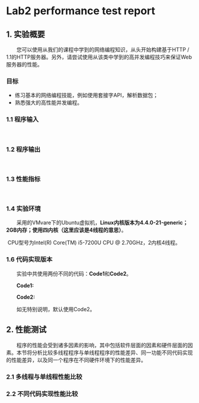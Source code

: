# Lab2 performance test report

## 1. 实验概要

&emsp;&emsp;您可以使用从我们的课程中学到的网络编程知识，从头开始构建基于HTTP / 1.1的HTTP服务器。另外，请尝试使用从该类中学到的高并发编程技巧来保证Web服务器的性能。

### 目标

- 练习基本的网络编程技能，例如使用套接字API，解析数据包；
- 熟悉强大的高性能并发编程。

### 1.1 程序输入

&emsp;&emsp;

### 1.2 程序输出

&emsp;&emsp;

### 1.3 性能指标

&emsp;&emsp;

### 1.4 实验环境

&emsp;&emsp;采用的VMvare下的Ubuntu虚拟机，**Linux内核版本为4.4.0-21-generic；2GB内存；使用四内核（这里应该是4线程的意思）**。

​        CPU型号为Intel(R) Core(TM) i5-7200U CPU @ 2.70GHz，2内核4线程。

### 1.6 代码实现版本

&emsp;&emsp;实验中共使用两份不同的代码：**Code1**和**Code2**。

&emsp;&emsp;**Code1:** 

&emsp;&emsp;**Code2:** 

&emsp;&emsp;如无特别说明，默认使用Code2。

## 2. 性能测试

&emsp;&emsp;程序的性能会受到诸多因素的影响，其中包括软件层面的因素和硬件层面的因素。本节将分析比较多线程程序与单线程程序的性能差异、同一功能不同代码实现的性能差异，以及同一个程序在不同硬件环境下的性能差异。

### 2.1 多线程与单线程性能比较



### 2.2 不同代码实现性能比较

&emsp;&emsp;

&emsp;&emsp;

